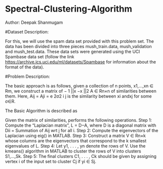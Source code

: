 # Spectral-Clustering-Algorithm

Author: Deepak Shanmugam

#Dataset Description:

For this, we will use the spam data set provided with this problem set. The data has been divided into three pieces mush_train.data, mush_validation and mush_test.data. These data sets were generated using the UCI Spambase data set (follow the link https://archive.ics.uci.edu/ml/datasets/Spambase for information about the format of the data).

#Problem Description:

The basic approach is as follows, given a collection of n points, x1,...,xn ∈ Rm, we construct a matrix of − 1 ||x −x ||2
A ∈ Rn×n of similarities between them. Here, Aij = Aji = e 2σ2 i j is the similarity between xi andxj for some σ∈R.

The Basic Algorithm is described as

Given the matrix of similarities, performs the following operations.
Step 1: Compute the “Laplacian matrix”, L = D−A, where D is a diagonal matrix with Dii = Summation of Aij wrt j for all i.
Step 2: Compute the eigenvectors of the Laplacian using eig() in MATLAB.
Step 3: Construct a matrix V ∈ Rn×k whose columns are the eigenvectors that correspond to the k smallest eigenvalues of L.
Step 4: Let y1, . . . , yn denote the rows of V. Use the kmeans() algorithm in MATLAB to cluster the rows of V into clusters S1,...,Sk.
Step 5: The final clusters C1, . . . , Ck should be given by assigning vertex i of the input set to cluster Cj if yi ∈ Sj.
